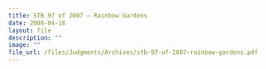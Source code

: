 ```yaml
---
title: STB 97 of 2007 – Rainbow Gardens
date: 2008-04-18
layout: file
description: ""
image: ""
file_url: /files/Judgments/Archives/stb-97-of-2007-rainbow-gardens.pdf
---
```


